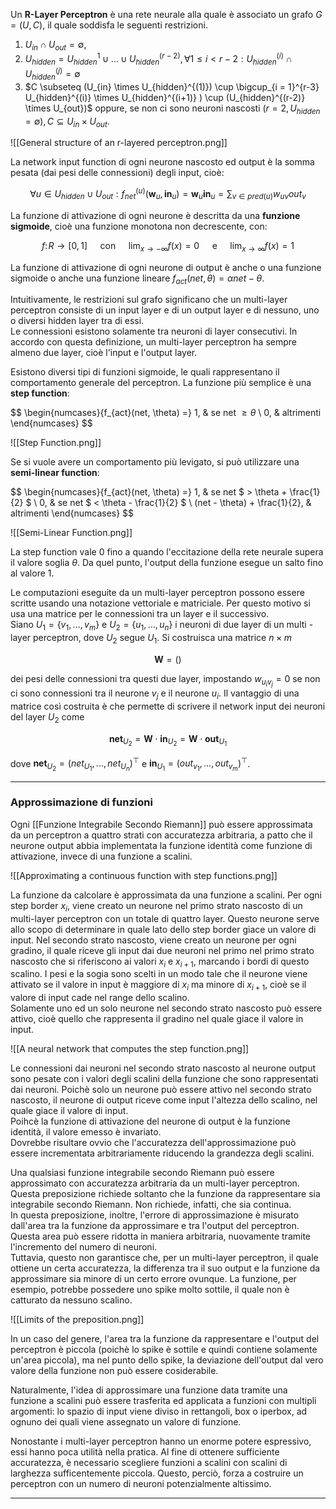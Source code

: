 Un **R-Layer Perceptron** è una rete neurale alla quale è associato un grafo $G = (U, C)$, il quale soddisfa le seguenti restrizioni.
1) $U_{in} \cap U_{out} = \emptyset ,$
2) $U_{hidden} = U_{hidden}^{1} \cup ... \cup U_{hidden}^{(r-2)}, \forall 1\leq i < r - 2 : U_{hidden}^{(i)} \cap U_{hidden}^{(j)} = \emptyset$
3) $C \subseteq (U_{in} \times U_{hidden}^{(1)}) \cup \bigcup_{i = 1}^{r-3} U_{hidden}^{(i)} \times U_{hidden}^{(i+1)} ) \cup (U_{hidden}^{(r-2)} \times U_{out})$ oppure, se non ci sono neuroni nascosti $(r = 2, U_{hidden} = \emptyset), C \subseteq U_{in} \times U_{out}$.

![[General structure of an r-layered perceptron.png]]

La network input function di ogni neurone nascosto ed output è la somma pesata (dai pesi delle connessioni) degli input, cioè:

$$
\forall u \in U_{hidden} \cup U_{out} : f_{net}^{(u)}(\textbf{w}_{u}, \textbf{in}_{u}) = \textbf{w}_{u}\textbf{in}_{u} = \sum_{v \in pred(u)} w_{uv}out_{v}
$$

La funzione di attivazione di ogni neurone è descritta da una **funzione sigmoide**, cioè una funzione monotona non decrescente, con:

$$ f: \!R \rightarrow [0, 1] \quad \text{ con } \quad \lim_{x \rightarrow - \infty} f(x) = 0 \quad \text{ e } \quad \lim_{x \rightarrow \infty} f(x) = 1 $$

La funzione di attivazione di ogni neurone di output è anche o una funzione sigmoide o anche una funzione lineare $f_{act}(net, \theta) = \alpha net - \theta$.

Intuitivamente, le restrizioni sul grafo significano che un multi-layer perceptron consiste di un input layer e di un output layer e di nessuno, uno o diversi hidden layer tra di essi.<br />
Le connessioni esistono solamente tra neuroni di layer consecutivi. In accordo con questa definizione, un multi-layer perceptron ha sempre almeno due layer, cioè l'input e l'output layer.

Esistono diversi tipi di funzioni sigmoide, le quali rappresentano il comportamento generale del perceptron. La funzione più semplice è una **step function**:

$$
\begin{numcases}{f_{act}(net, \theta) =}
  1, & se net $\geq \theta$ \\
  0, & altrimenti
\end{numcases}
$$

![[Step Function.png]]

Se si vuole avere un comportamento più levigato, si può utilizzare una **semi-linear function**:

$$
\begin{numcases}{f_{act}(net, \theta) =}
  1, & se net $ > \theta + \frac{1}{2} $ \\
  0, & se net $ < \theta - \frac{1}{2}  $ \\
  (net - \theta) + \frac{1}{2}, & altrimenti
\end{numcases}
$$

![[Semi-Linear Function.png]]

La step function vale 0 fino a quando l'eccitazione della rete neurale supera il valore soglia $\theta$. Da quel punto, l'output della funzione esegue un salto fino al valore 1.

Le computazioni eseguite da un multi-layer perceptron possono essere scritte usando una notazione vettoriale e matriciale. Per questo motivo si usa una matrice per le connessioni tra un layer e il successivo.<br />
Siano $U_{1} = \{ v_{1}, ..., v_{m} \}$ e $U_{2} = \{ u_{1}, ..., u_{n} \}$ i neuroni di due layer di un multi - layer perceptron, dove $U_{2}$ segue $U_{1}$. Si costruisca una matrice $n \times m$

$$\textbf{W} = \Bigg(\Bigg)$$

dei pesi delle connessioni tra questi due layer, impostando $w_{u_{i}v_{j}} = 0$ se non ci sono connessioni tra il neurone $v_{j}$ e il neurone $u_{i}$. Il vantaggio di una matrice così costruita è che permette di scrivere il network input dei neuroni del layer $U_{2}$ come

$$ 
\textbf{net}_{U_{2}} = \textbf{W} \cdot \textbf{in}_{U_{2}} = \textbf{W} \cdot \textbf{out}_{U_{1}}
$$

dove $\textbf{net}_{U_{2}} = (net_{U_{1}}, ..., net_{U_{n}})^{\top}$ e $\textbf{in}_{U_{1}} =  (out_{v_{1}}, ..., out_{v_{m}})^{\top}$.

--------------------------------------------------------------

### Approssimazione di funzioni ###

Ogni [[Funzione Integrabile Secondo Riemann]] può essere approssimata da un perceptron a quattro strati con accuratezza arbitraria, a patto che il neurone output abbia implementata la funzione identità come funzione di attivazione, invece di una funzione a scalini.

![[Approximating a continuous function with step functions.png]]

La funzione da calcolare è approssimata da una funzione a scalini. Per ogni step border $x_{i}$, viene creato un neurone nel primo strato nascosto di un multi-layer perceptron con un totale di quattro layer. Questo neurone serve allo scopo di determinare in quale lato dello step border giace un valore di input.
Nel secondo strato nascosto, viene creato un neurone per ogni gradino, il quale riceve gli input dai due neuroni nel primo nel primo strato nascosto che si riferiscono ai valori $x_i$ e $x_{i+1}$, marcando i bordi di questo scalino.
I pesi e la sogia sono scelti in un modo tale che il neurone viene attivato se il valore in input è maggiore di $x_{i}$ ma minore di $x_{i+1}$, cioè se il valore di input cade nel range dello scalino.<br />
Solamente uno ed un solo neurone nel secondo strato nascosto può essere attivo, cioè quello che rappresenta il gradino nel quale giace il valore in input.

![[A neural network that computes the step function.png]]

Le connessioni dai neuroni nel secondo strato nascosto al neurone output sono pesate con i valori degli scalini della funzione che sono rappresentati dai neuroni. Poichè solo un neurone può essere attivo nel secondo strato nascosto, il neurone di output riceve come input l'altezza dello scalino, nel quale giace il valore di input.<br />
Poihcè la funzione di attivazione del neurone di output è la funzione identità, il valore emesso è invariato.<br />
Dovrebbe risultare ovvio che l'accuratezza dell'approssimazione può essere incrementata arbitrariamente riducendo la grandezza degli scalini.

Una qualsiasi funzione integrabile secondo Riemann può essere approssimato con accuratezza arbitraria da un multi-layer perceptron. Questa preposizione richiede soltanto che la funzione da rappresentare sia integrabile secondo Riemann. Non richiede, infatti, che sia continua.<br />
In questa preposizione, inoltre, l'errore di approssimazione è misurato dall'area tra la funzione da approssimare e tra l'output del perceptron. Questa area può essere ridotta in maniera arbitraria, nuovamente tramite l'incremento del numero di neuroni.<br />
Tuttavia, questo non garantisce che, per un multi-layer perceptron, il quale ottiene un certa accuratezza, la differenza tra il suo output e la funzione da approssimare sia minore di un certo errore ovunque. La funzione, per esempio, potrebbe possedere uno spike molto sottile, il quale non è catturato da nessuno scalino.

![[Limits of the preposition.png]]

In un caso del genere, l'area tra la funzione da rappresentare e l'output del perceptron è piccola (poichè lo spike è sottile e quindi contiene solamente un'area piccola), ma nel punto dello spike, la deviazione dell'output dal vero valore della funzione non può essere cosiderabile.

Naturalmente, l'idea di approssimare una funzione data tramite una funzione a scalini può essere trasferita ed applicata a funzioni con multipli argomenti:
lo spazio di input viene diviso in rettangoli, box o iperbox, ad ognuno dei quali viene assegnato un valore di funzione.

Nonostante i multi-layer perceptron hanno un enorme potere espressivo, essi hanno poca utilità nella pratica. Al fine di ottenere sufficiente accuratezza, è necessario scegliere funzioni a scalini con scalini di larghezza sufficentemente piccola. Questo, perciò, forza a costruire un perceptron con un numero di neuroni potenzialmente altissimo.

--------------------------------------------------------------